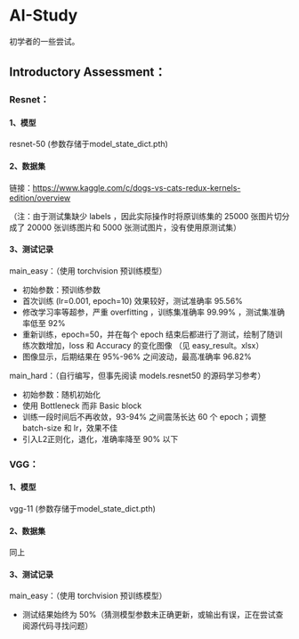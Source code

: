 # AI-Study
初学者的一些尝试。


## Introductory Assessment：

### Resnet：

#### 1、模型
resnet-50   (参数存储于model_state_dict.pth)
#### 2、数据集
链接：https://www.kaggle.com/c/dogs-vs-cats-redux-kernels-edition/overview 

（注：由于测试集缺少 labels ，因此实际操作时将原训练集的 25000 张图片切分成了 20000 张训练图片和 5000 张测试图片，没有使用原测试集）

#### 3、测试记录

main_easy：（使用 torchvision 预训练模型）
- 初始参数：预训练参数
- 首次训练 (lr=0.001, epoch=10) 效果较好，测试准确率 95.56%
- 修改学习率等超参，严重 overfitting ，训练集准确率 99.99% ，测试集准确率低至 92%
- 重新训练，epoch=50，并在每个 epoch 结束后都进行了测试，绘制了随训练次数增加，loss 和 Accuracy 的变化图像 （见 easy_result。xlsx）
- 图像显示，后期结果在 95%-96% 之间波动，最高准确率 96.82%

main_hard：（自行编写，但事先阅读 models.resnet50 的源码学习参考）
- 初始参数：随机初始化
- 使用 Bottleneck 而非 Basic block
- 训练一段时间后不再收敛，93-94% 之间震荡长达 60 个 epoch；调整 batch-size 和 lr，效果不佳
- 引入L2正则化，退化，准确率降至 90% 以下

### VGG：

#### 1、模型
vgg-11   (参数存储于model_state_dict.pth)
#### 2、数据集
同上
#### 3、测试记录

main_easy：（使用 torchvision 预训练模型）
- 测试结果始终为 50%（猜测模型参数未正确更新，或输出有误，正在尝试查阅源代码寻找问题）